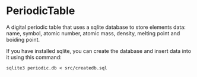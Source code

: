 # PeriodicTable

A digital periodic table that uses a sqlite database to store elements data: name, symbol, atomic number, atomic mass, density, melting point and boiding point.

If you have installed sqlite, you can create the database and insert data into it using this command:

````
sqlite3 periodic.db < src/createdb.sql
````
